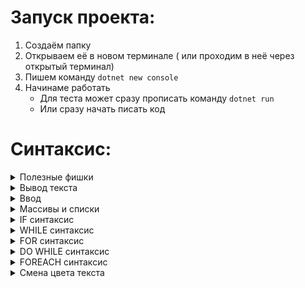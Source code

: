 # Запуск проекта:

1. Создаём папку
2. Открываем её в новом терминале ( или проходим в неё через открытый терминал)
3. Пишем команду `dotnet new console`
4. Начинаме работать
   - Для теста может сразу прописать команду `dotnet run`
   - Или сразу начать писать код

# Синтаксис:

<details><summary>Полезные фишки</summary>
<p>

```C++
Console.Clear(); /* Очистка терминала ( экрана) */
Console.ReadLine();/* В конце программы ожидает ENTER */
```

</p>
</details>

<details><summary>Вывод текста</summary>
<p>

```C++
/* Печать без перехода на новую строку*/
Console.Write("Text");
/* Печать с преходом на новую строчку*/
Console.WriteLine("Text");
Console.Write("Text\n"); /* внутири \n используется как перенос строки */
Write($"Text {name} and {age}") /* выводит текст и использует параметры */
Write($"Text {0} and {1}",name , age) /* выводит текст и использует параметры */
Write("Text - " + a + " Next - " + b)
```

</p>
</details>

<details><summary>Ввод</summary>
<p>

```C++
Console.ReadLine(); /* Вводит СТРОЧКУ введённую в терминал */
/* ВАЖНО! ввод всегда строчный! */
int a = int.Parse(Console.ReadLine()); /* То что вводится перевожится в int */
int a = Convert.ToInt(Console.ReadLine()); /* То что вводится перевожится в int */
Console.ReadKey(); /* Вроде как собирает нажатие кнопки */
/* Схема записи нажатия кнопки */
Console.WriteLine("Press a Button");
ConsoleKeyInfo but = Console.ReadKey();
Console.WriteLine(but.Key.ToString());
```

</p>
</details>

<details><summary>Массивы и списки</summary>
<p>

### Массивы:

```C++
/* Создание массива */
int[] array = new int[10];
int[] array1 = new int[] { 1, 3, 5, 7, 9 };
/* Замена или вывод */
array[0] = 20;
Console.WriteLine(array[1]);
/* Длина массива */
array.Length
```

### Списки:

```C++
/* Создание списка */
List<string> people = new List<string>(16);
List<string> people = new List<string>(){"Tom","Bill","Kate",};
/* Добавление эллемента в список */
people.Add("Bob");/* Вставляет в конец */
people.Incert(0,"Bob");/* Вставляет в начало */
/* Удаление эллемента из списока */
people.RemoveAt(1)/* Удалаяет эллемент под индексом 1*/
people.Remove("Tom")/* Удалаяет эллемент Том*/
/* Поиск эллемента */
people.Contains("Bob") /* Проверяет есть ли в списке Боб */
people.Exists(p => p.Length == 3)/* Проверяет если ли эллемент длиной 3 символа */
people.Find(p => p.Length == 3)/* Находит первого у кого в эллементе 3 символа */
people.FindAll(p => p.Length == 3)/* Находит всех у кого в эллементе 3 символа */
/* Длина списка */
people.Count /* Длина списка */
```

</p>
</details>

<details><summary>IF синтаксис</summary>
<p>

```C++
/* Стандартный вариант */
if ( a > b )
{
   Console.Write($" {a} > {b}");
}
else if ( a < b )
{
   Console.Write($" {a} < {b}");
}
else
{
   Console.Write($" {a} = {b}");
}
/* Короткий вариант */
if ( a > b ) Console.Write($" {a} > {b}");
else if ( a < b ) Console.Write($" {a} < {b}");
else Console.Write($" {a} = {b}");
/* Особый вариант */
int z = x < y ? (x+y) : (x-y)/* Нужно практиковаться - если True первая формула, если false вторая */

```

</p>
</details>

<details><summary>WHILE синтаксис</summary>
<p>

```C++
while ( i < length)
{
   Console.WriteLine("Test {i}");
   i++;
}

```

</p>
</details>

<details><summary>FOR синтаксис</summary>
<p>

```C++
/* Цикл стандартный */
for (int i = 0; i<length ; i++)
{
   Console.WriteLine("Test {i}");
}
/* Цикл не стандартный */
for (Console.WriteLine("Начало выполнения цикла"); i < 4; Console.WriteLine($"i = {i}"))
{
    i++;
}
for (int i = 1, j = 1; i < 10; i++, j++)
    Console.WriteLine($"{i * j}");

```

</p>
</details>

<details><summary>DO WHILE синтаксис</summary>
<p>

```C++
/* Схема цикла */
int i = 6;
do
{
    Console.WriteLine(i);
    i--;
}
while (i > 0);
```

</p>
</details>

<details><summary>FOREACH синтаксис</summary>
<p>

```C++
/* Схема цикла */
foreach(char c in "Tom")
{
    Console.WriteLine(c);
}
```

</p>
</details>

<details><summary>Смена цвета текста</summary>
<p>

```C++
Console.ForegroundColor = ConsoleColor.Green; // устанавливаем цвет
Console.WriteLine("...");
Console.ResetColor(); // сбрасываем в стандартный
```

</p>
</details>
